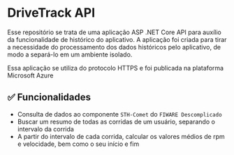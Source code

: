 # DriveTrack API 

Esse repositório se trata de uma aplicação ASP .NET Core API para auxílio da funcionalidade de histórico do aplicativo. A aplicação foi criada para tirar a necessidade do processamento dos dados históricos pelo aplicativo, de modo a separá-lo em um ambiente
isolado.

Essa aplicação se utiliza do protocolo HTTPS e foi publicada na plataforma Microsoft Azure

## ✅ Funcionalidades

- Consulta de dados ao componente `STH-Comet` do `FIWARE Descomplicado`
- Buscar um resumo de todas as corridas de um usuário, separando o intervalo da corrida
- A partir do intervalo de cada corrida, calcular os valores médios de rpm e velocidade, bem como o seu início e fim